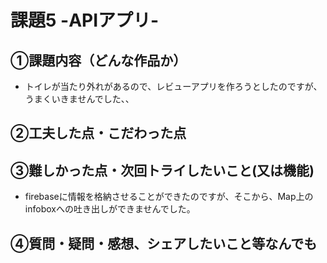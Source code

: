# 課題5 -APIアプリ-

## ①課題内容（どんな作品か）
- トイレが当たり外れがあるので、レビューアプリを作ろうとしたのですが、うまくいきませんでした、、

## ②工夫した点・こだわった点

## ③難しかった点・次回トライしたいこと(又は機能)
- firebaseに情報を格納させることができたのですが、そこから、Map上のinfoboxへの吐き出しができませんでした。

## ④質問・疑問・感想、シェアしたいこと等なんでも
